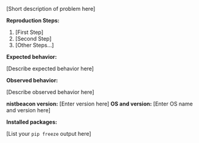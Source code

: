 [Short description of problem here]

**Reproduction Steps:**

1. [First Step]
2. [Second Step]
3. [Other Steps...]

**Expected behavior:**

[Describe expected behavior here]

**Observed behavior:**

[Describe observed behavior here]

**nistbeacon version:** [Enter version here]
**OS and version:** [Enter OS name and version here]

**Installed packages:**

[List your `pip freeze` output here]
